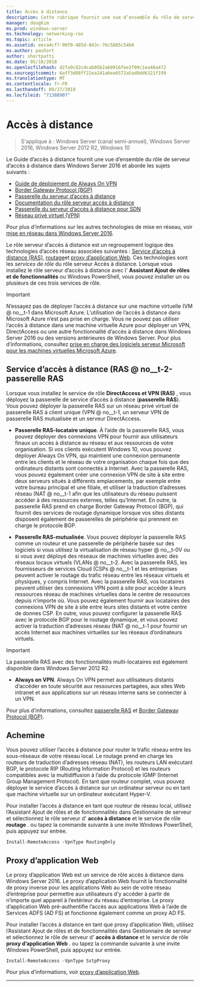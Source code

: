 ```yaml
---
title: Accès à distance
description: Cette rubrique fournit une vue d’ensemble du rôle de serveur d’accès à distance dans Windows Server 2016.
manager: dougkim
ms.prod: windows-server
ms.technology: networking-ras
ms.topic: article
ms.assetid: eeca4cf7-90f0-485d-843c-76c5885c54b0
ms.author: pashort
author: shortpatti
ms.date: 05/18/2018
ms.openlocfilehash: d2fa9c82c4cab05b2a60916fee3f09c1ea48a472
ms.sourcegitcommit: 6aff3d88ff22ea141a6ea6572a5ad8dd6321f199
ms.translationtype: MT
ms.contentlocale: fr-FR
ms.lasthandoff: 09/27/2019
ms.locfileid: "71388907"
---
```

# <a name="remote-access"></a>Accès à distance

>S'applique à : Windows Server (canal semi-annuel), Windows Server 2016, Windows Server 2012 R2, Windows 10

Le Guide d’accès à distance fournit une vue d’ensemble du rôle de serveur d’accès à distance dans Windows Server 2016 et aborde les sujets suivants :

- [Guide de déploiement de Always On VPN](vpn/always-on-vpn/deploy/always-on-vpn-deploy.md)
- [Border Gateway Protocol &#40;BGP&#41;](bgp/Border-Gateway-Protocol-BGP.md)
- [Passerelle du serveur d’accès à distance](ras-gateway/RAS-Gateway.md) 
- [Documentation du rôle serveur accès à distance](ras/Remote-Access-Server-Role-Documentation.md)
- [Passerelle du serveur d’accès à distance pour SDN](../../networking/sdn/technologies/network-function-virtualization/RAS-Gateway-for-SDN.md)
- [Réseau privé virtuel (VPN)](vpn/vpn-top.md)
 
Pour plus d’informations sur les autres technologies de mise en réseau, voir [mise en réseau dans Windows Server 2016](https://docs.microsoft.com/windows-server/networking/networking).

Le rôle serveur d’accès à distance est un regroupement logique des technologies d’accès réseau associées suivantes : [Service d’accès à distance (RAS)](#bkmk_da), [routage](#bkmk_rras)et [proxy d’application Web](#bkmk_proxy). Ces technologies sont les *services de rôle* du rôle serveur Accès à distance. Lorsque vous installez le rôle serveur d’accès à distance avec l' **Assistant Ajout de rôles et de fonctionnalités** ou Windows PowerShell, vous pouvez installer un ou plusieurs de ces trois services de rôle.

>[!IMPORTANT]
>N’essayez pas de déployer l’accès à distance sur une machine virtuelle \(VM @ no__t-1 dans Microsoft Azure. L’utilisation de l’accès à distance dans Microsoft Azure n’est pas prise en charge. Vous ne pouvez pas utiliser l’accès à distance dans une machine virtuelle Azure pour déployer un VPN, DirectAccess ou une autre fonctionnalité d’accès à distance dans Windows Server 2016 ou des versions antérieures de Windows Server. Pour plus d’informations, consultez [prise en charge des logiciels serveur Microsoft pour les machines virtuelles Microsoft Azure](https://support.microsoft.com/help/2721672/microsoft-server-software-support-for-microsoft-azure-virtual-machines).

## <a name="bkmk_da"></a>Service d’accès à distance \(RAS @ no__t-2-passerelle RAS

Lorsque vous installez le service de rôle **DirectAccess et VPN (RAS)** , vous déployez la passerelle de service d’accès à distance \(**passerelle RAS**\). Vous pouvez déployer la passerelle RAS sur un réseau privé virtuel de passerelle RAS à client unique \(VPN @ no__t-1, un serveur VPN de passerelle RAS mutualisée et un serveur DirectAccess.

- **Passerelle RAS-locataire unique**. À l’aide de la passerelle RAS, vous pouvez déployer des connexions VPN pour fournir aux utilisateurs finaux un accès à distance au réseau et aux ressources de votre organisation. Si vos clients exécutent Windows 10, vous pouvez déployer Always On VPN, qui maintient une connexion permanente entre les clients et le réseau de votre organisation chaque fois que des ordinateurs distants sont connectés à Internet. Avec la passerelle RAS, vous pouvez également créer une connexion VPN de site à site entre deux serveurs situés à différents emplacements, par exemple entre votre bureau principal et une filiale, et utiliser la traduction d’adresses réseau \(NAT @ no__t-1 afin que les utilisateurs du réseau puissent accéder à des ressources externes, telles qu’Internet. En outre, la passerelle RAS prend en charge Border Gateway Protocol (BGP), qui fournit des services de routage dynamique lorsque vos sites distants disposent également de passerelles de périphérie qui prennent en charge le protocole BGP.

- **Passerelle RAS-mutualisée**. Vous pouvez déployer la passerelle RAS comme un routeur et une passerelle de périphérie basée sur des logiciels si vous utilisez la virtualisation de réseau hyper @ no__t-0V ou si vous avez déployé des réseaux de machines virtuelles avec des réseaux locaux virtuels \(VLANs @ no__t-2. Avec la passerelle RAS, les fournisseurs de services Cloud \(CSPs @ no__t-1 et les entreprises peuvent activer le routage du trafic réseau entre les réseaux virtuels et physiques, y compris Internet. Avec la passerelle RAS, vos locataires peuvent utiliser des connexions VPN point à site pour accéder à leurs ressources réseau de machines virtuelles dans le centre de ressources depuis n’importe où. Vous pouvez également fournir aux locataires des connexions VPN de site à site entre leurs sites distants et votre centre de donnes CSP. En outre, vous pouvez configurer la passerelle RAS avec le protocole BGP pour le routage dynamique, et vous pouvez activer la traduction d’adresses réseau \(NAT @ no__t-1 pour fournir un accès Internet aux machines virtuelles sur les réseaux d’ordinateurs virtuels.

>[!IMPORTANT]
> La passerelle RAS avec des fonctionnalités multi-locataires est également disponible dans Windows Server 2012 R2.

- **Always on VPN**. Always On VPN permet aux utilisateurs distants d’accéder en toute sécurité aux ressources partagées, aux sites Web intranet et aux applications sur un réseau interne sans se connecter à un VPN. 

Pour plus d’informations, consultez [passerelle RAS](ras-gateway/RAS-Gateway.md) et [Border Gateway Protocol (BGP)](bgp/Border-Gateway-Protocol-BGP.md).

## <a name="bkmk_rras"></a>Achemine

Vous pouvez utiliser l’accès à distance pour router le trafic réseau entre les sous-réseaux de votre réseau local. Le routage prend en charge les routeurs de traduction d’adresses réseau (NAT), les routeurs LAN exécutant BGP, le protocole RIP (Routing Information Protocol) et les routeurs compatibles avec la multidiffusion à l’aide du protocole IGMP (Internet Group Management Protocol). En tant que routeur complet, vous pouvez déployer le service d’accès à distance sur un ordinateur serveur ou en tant que machine virtuelle sur un ordinateur exécutant Hyper-V.

Pour installer l’accès à distance en tant que routeur de réseau local, utilisez l’Assistant Ajout de rôles et de fonctionnalités dans Gestionnaire de serveur et sélectionnez le rôle serveur d' **accès à distance** et le service de rôle **routage** . ou tapez la commande suivante à une invite Windows PowerShell, puis appuyez sur entrée.

```  
Install-RemoteAccess -VpnType RoutingOnly
```  

## <a name="bkmk_proxy"></a>Proxy d’application Web

Le proxy d’application Web est un service de rôle accès à distance dans Windows Server 2016. Le proxy d’application Web fournit la fonctionnalité de proxy inverse pour les applications Web au sein de votre réseau d’entreprise pour permettre aux utilisateurs d’y accéder à partir de n’importe quel appareil à l’extérieur du réseau d’entreprise. Le proxy d’application Web pré-authentifie l’accès aux applications Web à l’aide de Services ADFS (AD FS) et fonctionne également comme un proxy AD FS.

Pour installer l’accès à distance en tant que proxy d’application Web, utilisez l’Assistant Ajout de rôles et de fonctionnalités dans Gestionnaire de serveur et sélectionnez le rôle de serveur d' **accès à distance** et le service de rôle **proxy d’application Web** . ou tapez la commande suivante à une invite Windows PowerShell, puis appuyez sur entrée.  

```  
Install-RemoteAccess -VpnType SstpProxy  
```  

Pour plus d’informations, voir [proxy d’application Web](https://technet.microsoft.com/windows-server-docs/identity/web-application-proxy/web-application-proxy-windows-server).


---
